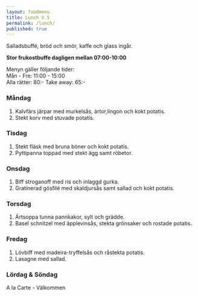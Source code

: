 ```yaml
---
layout: foodmenu
title: Lunch V.5
permalink: /lunch/
published: true
---
```

Salladsbuffé, bröd och smör, kaffe och glass ingår.

**Stor frukostbuffe dagligen mellan 07:00-10:00**

Menyn gäller följande tider:  
Mån - Fre: 11:00 - 15:00  
Alla rätter: 80:- Take away: 65:-

### Måndag

1. Kalvfärs järpar med murkelsås, ärtor,lingon och kokt potatis.
2. Stekt korv med stuvade potatis.

### Tisdag

1. Stekt fläsk med bruna böner och kokt potatis.
2. Pyttipanna toppad med stekt ägg samt röbetor.

### Onsdag

1. Biff stroganoff med ris och inlaggd gurka.
2. Gratinerad gösfilé med skaldjursås samt sallad och kokt potatis.

### Torsdag

 1. Ärtsoppa tunna pannkakor, sylt och grädde.
 2. Basel schnitzel med äpplevinsås, stekta grönsaker och rostade potatis.

### Fredag

1. Lövbiff med madeira-tryffelsås och råstekta potatis.
2. Lasagne med sallad.

### Lördag & Söndag
A la Carte - Välkommen
